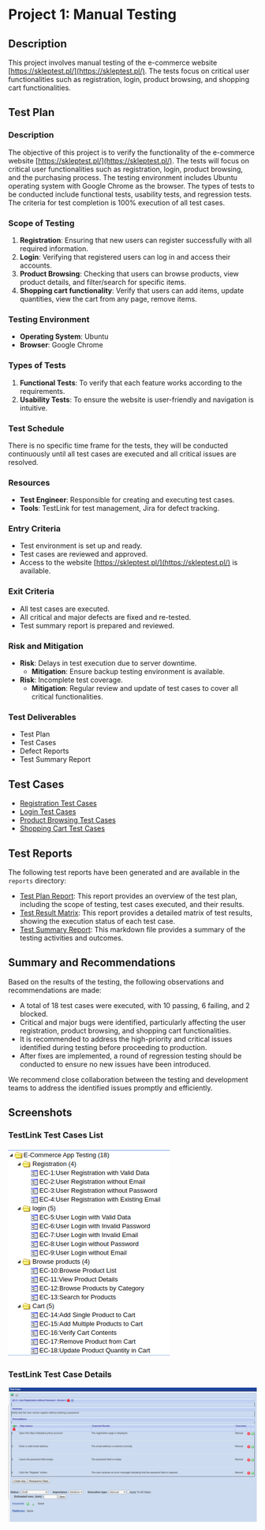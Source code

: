# Project 1: Manual Testing

## Description
This project involves manual testing of the e-commerce website [https://skleptest.pl/](https://skleptest.pl/). The tests focus on critical user functionalities such as registration, login, product browsing, and shopping cart functionalities.

## Test Plan

### Description
The objective of this project is to verify the functionality of the e-commerce website [https://skleptest.pl/](https://skleptest.pl/). The tests will focus on critical user functionalities such as registration, login, product browsing, and the purchasing process. The testing environment includes Ubuntu operating system with Google Chrome as the browser. The types of tests to be conducted include functional tests, usability tests, and regression tests. The criteria for test completion is 100% execution of all test cases.

### Scope of Testing

1. **Registration**: Ensuring that new users can register successfully with all required information.
2. **Login**: Verifying that registered users can log in and access their accounts.
3. **Product Browsing**: Checking that users can browse products, view product details, and filter/search for specific items.
4. **Shopping cart functionality**: Verify that users can add items, update quantities, view the cart from any page, remove items.

### Testing Environment

- **Operating System**: Ubuntu
- **Browser**: Google Chrome

### Types of Tests

1. **Functional Tests**: To verify that each feature works according to the requirements.
2. **Usability Tests**: To ensure the website is user-friendly and navigation is intuitive.

### Test Schedule

There is no specific time frame for the tests, they will be conducted continuously until all test cases are executed and all critical issues are resolved.

### Resources

- **Test Engineer**: Responsible for creating and executing test cases.
- **Tools**: TestLink for test management, Jira for defect tracking.

### Entry Criteria

- Test environment is set up and ready.
- Test cases are reviewed and approved.
- Access to the website [https://skleptest.pl/](https://skleptest.pl/) is available.

### Exit Criteria

- All test cases are executed.
- All critical and major defects are fixed and re-tested.
- Test summary report is prepared and reviewed.

### Risk and Mitigation

- **Risk**: Delays in test execution due to server downtime.
  - **Mitigation**: Ensure backup testing environment is available.
- **Risk**: Incomplete test coverage.
  - **Mitigation**: Regular review and update of test cases to cover all critical functionalities.

### Test Deliverables

- Test Plan
- Test Cases
- Defect Reports
- Test Summary Report

## Test Cases
- [Registration Test Cases](./tests/TestCases_Registration.md)
- [Login Test Cases](./tests/TestCases_Login.md)
- [Product Browsing Test Cases](./tests/TestCases_ProductBrowsing.md)
- [Shopping Cart Test Cases](./tests/TestCases_Cart.md)

## Test Reports

The following test reports have been generated and are available in the `reports` directory:

- [Test Plan Report](./reports/TestLink-raport.pdf): This report provides an overview of the test plan, including the scope of testing, test cases executed, and their results.
- [Test Result Matrix](./reports/TestLink-Matrix.pdf): This report provides a detailed matrix of test results, showing the execution status of each test case.
- [Test Summary Report](./reports/TestReport.md): This markdown file provides a summary of the testing activities and outcomes.

## Summary and Recommendations

Based on the results of the testing, the following observations and recommendations are made:

- A total of 18 test cases were executed, with 10 passing, 6 failing, and 2 blocked.
- Critical and major bugs were identified, particularly affecting the user registration, product browsing, and shopping cart functionalities.
- It is recommended to address the high-priority and critical issues identified during testing before proceeding to production.
- After fixes are implemented, a round of regression testing should be conducted to ensure no new issues have been introduced.

We recommend close collaboration between the testing and development teams to address the identified issues promptly and efficiently.

## Screenshots

### TestLink Test Cases List
![TestLink Test Cases List](./screenshots/testlink_test_cases_list.png)

### TestLink Test Case Details
![TestLink Test Case Details](./screenshots/testlink_test_case_details.png)

